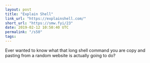 ```yaml
---
layout: post
title: "Explain Shell"
link_url: "https://explainshell.com/"
short_url: "https://smw.fyi/23"
date: 2019-02-12 10:50:40 UTC
permalink: "/s50"
tags:
---
```





Ever wanted to know what that long shell command you are copy and pasting from a random website is actually going to do? 